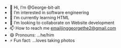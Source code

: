 - 👋 Hi, I’m @George-bit-alt
- 👀 I’m interested in software engineering
- 🌱 I’m currently learning HTML
- 💞️ I’m looking to collaborate on Website development
- 📫 How to reach me emailjinggeorgethe2@gmail.com
- 😄 Pronouns: ...he/him
- ⚡ Fun fact: ...loves taking photos

<!---
George-bit-alt/George-bit-alt is a ✨ special ✨ repository because its `README.md` (this file) appears on your GitHub profile.
You can click the Preview link to take a look at your changes.
--->
